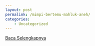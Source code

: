 ```yaml
---
layout: post
permalink: /mimpi-bertemu-mahluk-aneh/
categories:
    - Uncategorized
---
```


[Baca Selengkapnya](/03)